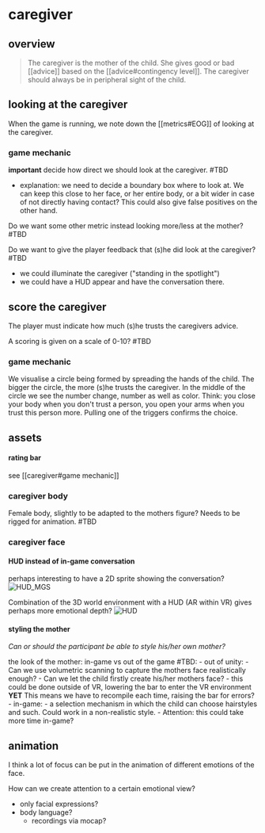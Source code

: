# caregiver
## overview
>The caregiver is the mother of the child.
>	She gives good or bad [[advice]] based on the [[advice#contingency level]].
>	The caregiver should always be in peripheral sight of the child.


## looking at the caregiver
When the game is running, we note down the [[metrics#EOG]] of looking at the caregiver.

### game mechanic

**important** decide how direct we should look at the caregiver. #TBD
- explanation: we need to decide a boundary box where to look at. We can keep this close to her face, or her entire body, or a bit wider in case of not directly having contact? This could also give false positives on the other hand.

Do we want some other metric instead looking more/less at the mother? #TBD 

Do we want to give the player feedback that (s)he did look at the caregiver? #TBD 
- we could illuminate the caregiver ("standing in the spotlight")
- we could have a HUD appear and have the conversation there.

## score the caregiver
The player must indicate how much (s)he trusts the caregivers advice. 

A scoring is given on a scale of 0-10? #TBD

### game mechanic
We visualise a circle being formed by spreading the hands of the child. The bigger the circle, the more (s)he trusts the caregiver. In the middle of the circle we see the number change, number as well as color.
Think: you close your body when you don't trust a person, you open your arms when you trust this person more.
Pulling one of the triggers confirms the choice. 

## assets

#### rating bar
 see [[caregiver#game mechanic]]

### caregiver body
Female body, slightly to be adapted to the mothers figure?
Needs to be rigged for animation.
#TBD

### caregiver face
#### HUD instead of in-game conversation
perhaps interesting to have a 2D sprite showing the conversation? ![HUD_MGS](MGS1_Codec_2.jpg) 

Combination of the 3D world environment with a HUD (AR within VR) gives perhaps more emotional depth?
![HUD](hud.jpg)

#### styling the mother

*Can or should the participant be able to style his/her own mother?*

the look of the mother: in-game vs out of the game #TBD:
	- out of unity:
		- Can we use volumetric scanning to capture the mothers face realistically enough?
		- Can we let the child firstly create his/her mothers face?
			- this could be done outside of VR, lowering the bar to enter the VR environment **YET** This means we have to recompile each time, raising the bar for errors?
	- in-game:
		- a selection mechanism in which the child can choose hairstyles and such. Could work in a non-realistic style.
		- Attention: this could take more time in-game?

## animation
I think a lot of focus can be put in the animation of different emotions of the face. 

How can we create attention to a certain emotional view?
- only facial expressions?
- body language?
	- recordings via mocap?
